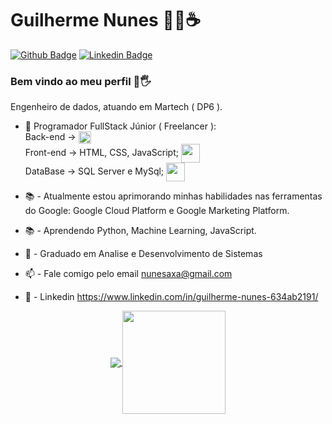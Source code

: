# Guilherme Nunes 👨‍💻☕

[![Github Badge](https://img.shields.io/badge/-Github-000?style=flat-square&logo=Github&logoColor=white&link=https://github.com/Chaldow)](https://github.com/Chaldow) [![Linkedin Badge](https://img.shields.io/badge/-LinkedIn-blue?style=flat-square&logo=Linkedin&logoColor=white&link=https://www.linkedin.com/in/guilherme-nunes-634ab2191/)](https://www.linkedin.com/in/guilherme-nunes-634ab2191/)

### Bem vindo ao meu perfil 👋🖐
Engenheiro de dados, atuando em Martech ( DP6 ).
- 👤 Programador FullStack Júnior ( Freelancer ):<br>
  Back-end  -> <img align="center" height="20" src="https://upload.wikimedia.org/wikipedia/commons/thumb/2/27/PHP-logo.svg/260px-PHP-logo.svg.png"/><br>
  Front-end -> HTML, CSS, JavaScript;  <img align="center" height="30" src="https://i.pinimg.com/originals/4a/75/25/4a7525f0f00df7f2aac5604b10cab82c.png"/><br> 
  DataBase  -> SQL Server e MySql;  <img align="center" height="30" src="https://d1.awsstatic.com/asset-repository/products/amazon-rds/1024px-MySQL.ff87215b43fd7292af172e2a5d9b844217262571.png"/><br> 

    
- 📚 - Atualmente estou aprimorando minhas habilidades nas ferramentas do Google: Google Cloud Platform e Google Marketing Platform.
- 📚 - Aprendendo Python, Machine Learning, JavaScript.
- 📘 - Graduado em Analise e Desenvolvimento de Sistemas
- 📫 - Fale comigo pelo email nunesaxa@gmail.com
- 💼 - Linkedin https://www.linkedin.com/in/guilherme-nunes-634ab2191/


<p align="center">
  <a href="https://github.com/anuraghazra/github-readme-stats">
    <img
      align="center"
      src="https://github-readme-stats.vercel.app/api/top-langs/?username=chaldow&layout=compact"
    />
  </a>
  <a href="https://github.com/anuraghazra/github-readme-stats">
    <img
      align="center"
      height="165"
      src="https://github-readme-stats.vercel.app/api?username=chaldow&count_private=true&show_icons=true&custom_title=Github%20Status&hide=issues"
    />
  </a>
</p>





